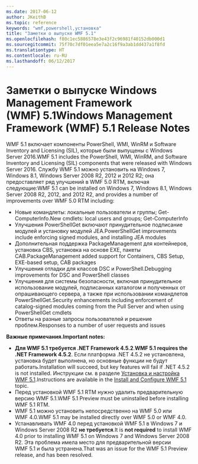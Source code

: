 ```yaml
---
ms.date: 2017-06-12
author: JKeithB
ms.topic: reference
keywords: "wmf,powershell,установка"
title: "Заметки о выпуске WMF 5.1"
ms.openlocfilehash: f80c1ec5886578e3e43f2c96981f40152db000d1
ms.sourcegitcommit: 75f70c7df01eea5e7a2c16f9a3ab1dd437a1f8fd
ms.translationtype: HT
ms.contentlocale: ru-RU
ms.lasthandoff: 06/12/2017
---
```

# <a name="windows-management-framework-wmf-51-release-notes"></a><span data-ttu-id="c4041-103">Заметки о выпуске Windows Management Framework (WMF) 5.1</span><span class="sxs-lookup"><span data-stu-id="c4041-103">Windows Management Framework (WMF) 5.1 Release Notes</span></span> #

<span data-ttu-id="c4041-104">WMF 5.1 включает компоненты PowerShell, WMI, WinRM и Software Inventory and Licensing (SIL), которые были выпущены с Windows Server 2016.</span><span class="sxs-lookup"><span data-stu-id="c4041-104">WMF 5.1 includes the PowerShell, WMI, WinRM, and Software Inventory and Licensing (SIL) components that were released with Windows Server 2016.</span></span>
<span data-ttu-id="c4041-105">Службу WMF 5.1 можно установить на Windows 7, Windows 8.1, Windows Server 2008 R2, 2012 и 2012 R2; она предоставляет ряд улучшений в WMF 5.0 RTM, включая следующие:</span><span class="sxs-lookup"><span data-stu-id="c4041-105">WMF 5.1 can be installed on Windows 7, Windows 8.1, Windows Server 2008 R2, 2012, and 2012 R2, and provides a number of improvements over WMF 5.0 RTM including:</span></span>

- <span data-ttu-id="c4041-106">Новые командлеты: локальные пользователи и группы; Get-ComputerInfo.</span><span class="sxs-lookup"><span data-stu-id="c4041-106">New cmdlets: local users and groups; Get-ComputerInfo</span></span>
- <span data-ttu-id="c4041-107">Улучшения PowerShellGet включают принудительное подписание модулей и установку модулей JEA.</span><span class="sxs-lookup"><span data-stu-id="c4041-107">PowerShellGet improvements include enforcing signed modules, and installing JEA modules</span></span>
- <span data-ttu-id="c4041-108">Дополнительная поддержка PackageManagement для контейнеров, установка CBS, установка на основе EXE, пакеты CAB.</span><span class="sxs-lookup"><span data-stu-id="c4041-108">PackageManagement added support for Containers, CBS Setup, EXE-based setup, CAB packages</span></span>
- <span data-ttu-id="c4041-109">Улучшения отладки для классов DSC и PowerShell.</span><span class="sxs-lookup"><span data-stu-id="c4041-109">Debugging improvements for DSC and PowerShell classes</span></span>
- <span data-ttu-id="c4041-110">Улучшения для системы безопасности, включая принудительное использование модулей, подписанных каталогом и полученных от опрашивающего сервера, а также при использовании командлетов PowerShellGet.</span><span class="sxs-lookup"><span data-stu-id="c4041-110">Security enhancements including enforcement of catalog-signed modules coming from the Pull Server and when using PowerShellGet cmdlets</span></span>
- <span data-ttu-id="c4041-111">Ответы на разные запросы пользователей и решение проблем.</span><span class="sxs-lookup"><span data-stu-id="c4041-111">Responses to a number of user requests and issues</span></span>

<span data-ttu-id="c4041-112">**Важные примечания.**</span><span class="sxs-lookup"><span data-stu-id="c4041-112">**Important notes:**</span></span>

- <span data-ttu-id="c4041-113">**Для WMF 5.1 требуется .NET Framework 4.5.2**.</span><span class="sxs-lookup"><span data-stu-id="c4041-113">**WMF 5.1 requires the .NET Framework 4.5.2**.</span></span> <span data-ttu-id="c4041-114">Если платформа .NET 4.5.2 не установлена, установка будет выполнена, но основные функции не будут работать.</span><span class="sxs-lookup"><span data-stu-id="c4041-114">Installation will succeed, but key features will fail if .NET 4.5.2 is not installed.</span></span> <span data-ttu-id="c4041-115">Инструкции см. в разделе [Установка и настройка WMF 5.1](https://msdn.microsoft.com/en-us/powershell/wmf/5.1/install-configure).</span><span class="sxs-lookup"><span data-stu-id="c4041-115">Instructions are available in the [Install and Configure WMF 5.1 ](https://msdn.microsoft.com/en-us/powershell/wmf/5.1/install-configure) topic.</span></span>
- <span data-ttu-id="c4041-116">Перед установкой WMF 5.1 RTM нужно удалить предварительную версию WMF 5.1.</span><span class="sxs-lookup"><span data-stu-id="c4041-116">WMF 5.1 Preview must be uninstalled before installing WMF 5.1 RTM.</span></span>
- <span data-ttu-id="c4041-117">WMF 5.1 можно установить непосредственно на WMF 5.0 или WMF 4.0.</span><span class="sxs-lookup"><span data-stu-id="c4041-117">WMF 5.1 may be installed directly over WMF 5.0 or WMF 4.0.</span></span>
- <span data-ttu-id="c4041-118">Устанавливать WMF 4.0 перед установкой WMF 5.1 в Windows 7 и Windows Server 2008 R2 __не требуется__.</span><span class="sxs-lookup"><span data-stu-id="c4041-118">It is __not required__ to install WMF 4.0 prior to installing WMF 5.1 on Windows 7 and Windows Server 2008 R2.</span></span> <span data-ttu-id="c4041-119">Эта проблема имела место для предварительной версии WMF 5.1 и была устранена.</span><span class="sxs-lookup"><span data-stu-id="c4041-119">That was an issue for the WMF 5.1 Preview release, and has been resolved.</span></span>  



